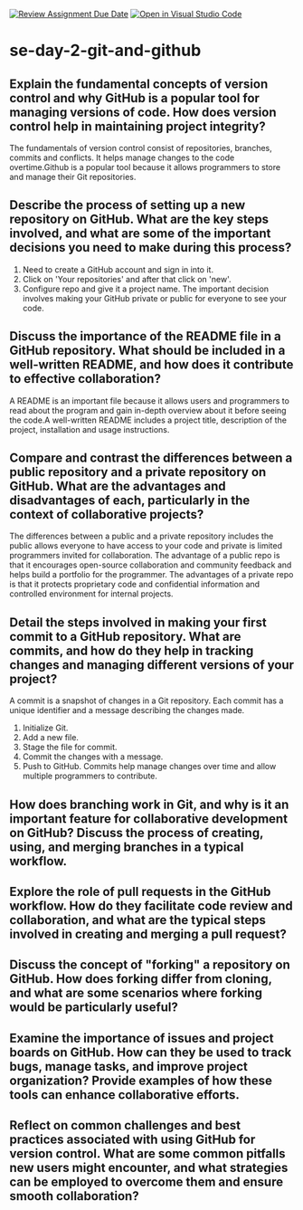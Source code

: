 [![Review Assignment Due Date](https://classroom.github.com/assets/deadline-readme-button-22041afd0340ce965d47ae6ef1cefeee28c7c493a6346c4f15d667ab976d596c.svg)](https://classroom.github.com/a/8wgCKhpZ)
[![Open in Visual Studio Code](https://classroom.github.com/assets/open-in-vscode-2e0aaae1b6195c2367325f4f02e2d04e9abb55f0b24a779b69b11b9e10269abc.svg)](https://classroom.github.com/online_ide?assignment_repo_id=18414732&assignment_repo_type=AssignmentRepo)
# se-day-2-git-and-github
## Explain the fundamental concepts of version control and why GitHub is a popular tool for managing versions of code. How does version control help in maintaining project integrity?
The fundamentals of version control consist of repositories, branches, commits and conflicts. It helps manage changes to the code overtime.Github is a popular tool because it allows programmers to store and manage their Git repositories. 

## Describe the process of setting up a new repository on GitHub. What are the key steps involved, and what are some of the important decisions you need to make during this process?
1. Need to create a GitHub account and sign in into it.
2. Click on 'Your repositories' and after that click on 'new'.
3. Configure repo and give it a project name.
The important decision involves making your GitHub private or public for everyone to see your code. 
## Discuss the importance of the README file in a GitHub repository. What should be included in a well-written README, and how does it contribute to effective collaboration?
A README is an important file because it allows users and programmers to read about the program and gain in-depth overview about it before seeing the code.A well-written README includes a project title, description of the project, installation and usage instructions.  

## Compare and contrast the differences between a public repository and a private repository on GitHub. What are the advantages and disadvantages of each, particularly in the context of collaborative projects?
The differences between a public and a private repository includes the public allows everyone to have access to your code and private is limited programmers invited for collaboration. The advantage of a public repo is that it encourages open-source collaboration and community feedback and helps build a portfolio for the programmer. The advantages of a private repo is that it protects proprietary code and confidential information and controlled environment for internal projects. 

## Detail the steps involved in making your first commit to a GitHub repository. What are commits, and how do they help in tracking changes and managing different versions of your project?
A commit is a snapshot of changes in a Git repository. Each commit has a unique identifier and a message describing the changes made.
1. Initialize Git.
2. Add a new file.
3. Stage the file for commit.
4. Commit the changes with a message.
5. Push to GitHub.
Commits help manage changes over time and allow multiple programmers to contribute.

## How does branching work in Git, and why is it an important feature for collaborative development on GitHub? Discuss the process of creating, using, and merging branches in a typical workflow.

## Explore the role of pull requests in the GitHub workflow. How do they facilitate code review and collaboration, and what are the typical steps involved in creating and merging a pull request?

## Discuss the concept of "forking" a repository on GitHub. How does forking differ from cloning, and what are some scenarios where forking would be particularly useful?

## Examine the importance of issues and project boards on GitHub. How can they be used to track bugs, manage tasks, and improve project organization? Provide examples of how these tools can enhance collaborative efforts.

## Reflect on common challenges and best practices associated with using GitHub for version control. What are some common pitfalls new users might encounter, and what strategies can be employed to overcome them and ensure smooth collaboration?
